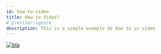 ```yaml
---
id: how-to-video
title: How to Video?
# prettier-ignore
description: This is a simple example de How to in video
---
```


[![bla](https://www.youtube-nocookie.com/embed/TmIPWda0IKg?si=O3W38ci_MGelKMYN)](https://www.youtube-nocookie.com/embed/TmIPWda0IKg?si=O3W38ci_MGelKMYN)